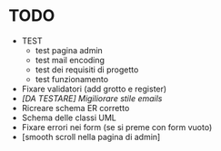 # TODO
* TEST
    * test pagina admin
    * test mail encoding
    * test dei requisiti di progetto
    * test funzionamento
* Fixare validatori (add grotto e register)
* <i> [DA TESTARE] Migiliorare stile emails</i>
* Ricreare schema ER corretto
* Schema delle classi UML
* Fixare errori nei form (se si preme con form vuoto)
* [smooth scroll nella pagina di admin]
